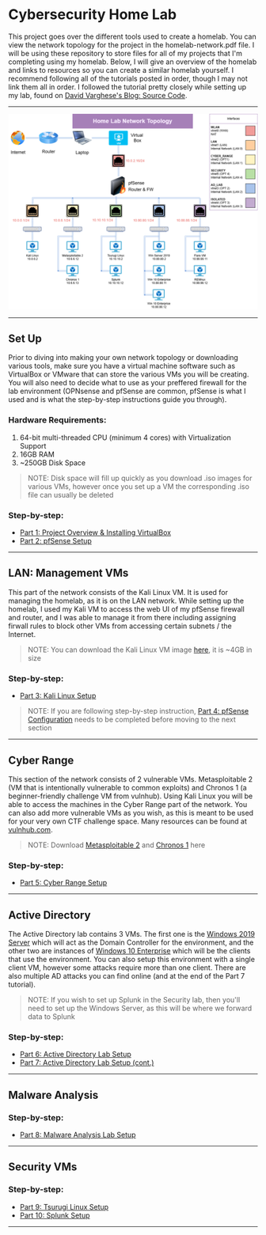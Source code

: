 # Cybersecurity Home Lab
This project goes over the different tools used to create a homelab. You can view the network topology for the project in the homelab-network.pdf file. I will be using these repository to store files for all of my projects that I'm completing using my homelab. Below, I will give an overview of the homelab and links to resources so you can create a similar homelab yourself. I recommend following all of the tutorials posted in order, though I may not link them all in order. I followed the tutorial pretty closely while setting up my lab, found on [David Varghese's Blog: Source Code](https://blog.davidvarghese.dev/).
***
![Homelab Network Topology](homelab-network.png)
***
## Set Up
Prior to diving into making your own network topology or downloading various tools, make sure you have a virtual machine software such as VirtualBox or VMware that can store the various VMs you will be creating. You will also need to decide what to use as your preffered firewall for the lab environment (OPNsense and pfSense are common, pfSense is what I used and is what the step-by-step instructions guide you through). 
### Hardware Requirements:
1. 64-bit multi-threaded CPU (minimum 4 cores) with Virtualization Support
2. 16GB RAM
3. ~250GB Disk Space
> NOTE: Disk space will fill up quickly as you download .iso images for various VMs, however once you set up a VM the corresponding .iso file can usually be deleted

### Step-by-step:
- [Part 1: Project Overview & Installing VirtualBox](https://blog.davidvarghese.dev/posts/building-home-lab-part-1/)
- [Part 2: pfSense Setup](https://blog.davidvarghese.dev/posts/building-home-lab-part-2/)
***
## LAN: Management VMs
This part of the network consists of the Kali Linux VM. It is used for managing the homelab, as it is on the LAN network. While setting up the homelab, I used my Kali VM to access the web UI of my pfSense firewall and router, and I was able to manage it from there including assigning firwall rules to block other VMs from accessing certain subnets / the Internet.
> NOTE: You can download the Kali Linux VM image [here](https://www.kali.org/get-kali/#kali-installer-images), it is ~4GB in size

### Step-by-step: 
- [Part 3: Kali Linux Setup](https://blog.davidvarghese.dev/posts/building-home-lab-part-3/)
> NOTE: If you are following step-by-step instruction, [Part 4: pfSense Configuration](https://blog.davidvarghese.dev/posts/building-home-lab-part-4/) needs to be completed before moving to the next section
***
## Cyber Range
This section of the network consists of 2 vulnerable VMs. Metasploitable 2 (VM that is intentionally vulnerable to common exploits) and Chronos 1 (a beginner-friendly challenge VM from vulnhub). Using Kali Linux you will be able to access the machines in the Cyber Range part of the network. You can also add more vulnerable VMs as you wish, as this is meant to be used for your very own CTF challenge space. Many resources can be found at [vulnhub.com](https://vulnhub.com/).
> NOTE: Download [Metasploitable 2]() and [Chronos 1]() here
### Step-by-step:
- [Part 5: Cyber Range Setup](https://blog.davidvarghese.dev/posts/building-home-lab-part-5/)
***
## Active Directory
The Active Directory lab contains 3 VMs. The first one is the [Windows 2019 Server](https://www.microsoft.com/en-us/evalcenter/download-windows-server-2019) which will act as the Domain Controller for the environment, and the other two are instances of [Windows 10 Enterprise](https://www.microsoft.com/en-us/evalcenter/download-windows-10-enterprise) which will be the clients that use the environment. You can also setup this environment with a single client VM, however some attacks require more than one client. There are also multiple AD attacks you can find online (and at the end of the Part 7 tutorial).
> NOTE: If you wish to set up Splunk in the Security lab, then you'll need to set up the Windows Server, as this will be where we forward data to Splunk

### Step-by-step:
- [Part 6: Active Directory Lab Setup](https://blog.davidvarghese.dev/posts/building-home-lab-part-6/)
- [Part 7: Active Directory Lab Setup (cont.)](https://blog.davidvarghese.dev/posts/building-home-lab-part-7/)
***
## Malware Analysis


### Step-by-step:
- [Part 8: Malware Analysis Lab Setup](https://blog.davidvarghese.dev/posts/building-home-lab-part-7/)
***
## Security VMs


### Step-by-step:
- [Part 9: Tsurugi Linux Setup](https://blog.davidvarghese.dev/posts/building-home-lab-part-9/)
- [Part 10: Splunk Setup](https://blog.davidvarghese.dev/posts/building-home-lab-part-10/)
***
